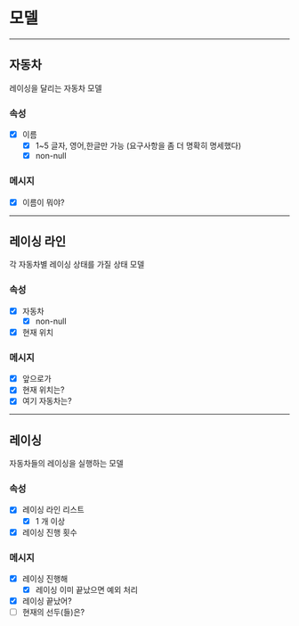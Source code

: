 # 모델

---
## 자동차

레이싱을 달리는 자동차 모델

### 속성

- [x] 이름 
  - [x] 1~5 글자, 영어,한글만 가능 (요구사항을 좀 더 명확히 명세했다)
  - [x] non-null

### 메시지

- [x] 이름이 뭐야?

---
## 레이싱 라인

각 자동차별 레이싱 상태를 가질 상태 모델

### 속성

- [x] 자동차
  - [x] non-null
- [x] 현재 위치

### 메시지

- [x] 앞으로가
- [x] 현재 위치는?
- [x] 여기 자동차는?

---
## 레이싱

자동차들의 레이싱을 실행하는 모델

### 속성

- [x] 레이싱 라인 리스트
  - [x] 1 개 이상
- [x] 레이싱 진행 횟수

### 메시지

- [x] 레이싱 진행해
  - [x] 레이싱 이미 끝났으면 예외 처리
- [x] 레이싱 끝났어?
- [ ] 현재의 선두(들)은?
